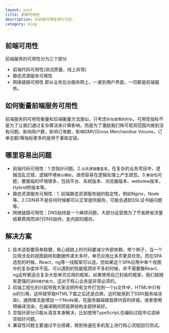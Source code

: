 ```yaml
---
layout: post
title: 前端可用性
description: 对前端可用性进行讨论.
category: blog
---
```


前端可用性
-
  前端服务的可用性分为三个部分
* 前端代码可用性(测试质量，线上异常)
* 静态资源服务可用性
* 网络链路可用性
 即从业务后台服务网上，一直到用户界面，一切都是前端服务。
  
如何衡量前端服务可用性
-
前端服务的可用性衡量和后端衡量方法类似，只考虑`存在故障的时长`。可用性指标不是为了让我们通过复杂算法来计算影响，而是为了激励我们再可观测范围内做到没有问题。影响用户数，影响订单数，影响GMV(Gross Merchandise Volume，订单总额)等指标更多的是用于事故定级。

哪里容易出问题
-
* 前端代码可用性：1.空指针问题。2.`业务逻辑覆盖率`，在复杂的业务项目中，逻辑混乱交错，逻辑环境`难以模拟`，进而容易在逻辑处理上产生疏忽。3.`兼容性`问题，要面临的环境很多，包括平台、系统版本、浏览器版本、webview版本，Hybrid桥版本等。
* 静态资源服务可用性：1. 前端静态资源服务链的稳定性，例如Nginx，Node等。2.CDN并不是任何时候都可以正常提供服务，可能会遇到SSL证书链问题等。
* 网络链路可用性：DNS劫持是一个麻烦问题，大部分运营商为了节省跨省流量结算费用而进行DNS劫持，走内部的缓存。

解决方案
-
1. 技术选型要简单稳健，核心链路上的代码要减少外部依赖。举个例子，当一个应用涉及的视图跳转和数据传递太多时，单页应用比多页更具优势。而在SPA选型的时候，React，ng等一线框架可以选，但如果这个SPA应用中单个视图中的复杂度并不高，可以遇到的性能瓶颈并不多的时候，并不需要像React、ng这样更适合复杂大型单页应用的框架。如果使用自己封装的框架，我们就拥有更强的`源码维护能力`，这对于核心业务是非常必须的。
2. 前端工程化的兴起导致大家会把所有文件打包到一个js文件中，HTML中只有js的引用，这样就导致HTML下载之后还是白屏。这时就用到了SSR(服务端渲染)，通用做法是增加一个Node层，在服务器端做首屏内容的拼接。或者使用预编译渲染，在编译期间把首屏结构全部拼装好。
3. 空指针部分只能从语言本身解决，比如使用TypeScript,在编码过程中过滤掉空指针问题。
4. 兼容性问题主要通过平台搭建，做到快速在多机型上进行核心流程回归测试。

  
